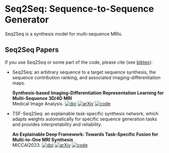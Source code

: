 # Seq2Seq: Sequence-to-Sequence Generator
Seq2Seq is a synthesis model for multi-sequence MRIs.

## Seq2Seq Papers
If you use Seq2Seq or some part of the code, please cite (see [bibtex](./citations.bib)):

  * Seq2Seq: an arbitrary sequence to a target sequence synthesis, the sequence contribution ranking, and associated imaging-differentiation maps.
  
    **Synthesis-based Imaging-Differentiation Representation Learning for Multi-Sequence 3D/4D MRI**  
Medical Image Analysis. [![doi](https://img.shields.io/badge/DOI-8A2BE2)](https://doi.org/10.1016/j.media.2023.103044) [![arXiv](https://img.shields.io/badge/arXiv-2302.00517-red)](https://arxiv.org/abs/2302.00517) [![code](https://img.shields.io/badge/code-brightgreen)](src/seq2seq/README.md)

  * TSF-Seq2Seq: an explainable task-specific synthesis network, which adapts weights automatically for specific sequence generation tasks and provides interpretability and reliability.
  
    **An Explainable Deep Framework: Towards Task-Specific Fusion for Multi-to-One MRI Synthesis**  
MICCAI2023. [![doi](https://img.shields.io/badge/DOI-8A2BE2)](https://doi.org/10.1007/978-3-031-43999-5_5) [![arXiv](https://img.shields.io/badge/arXiv-2307.00885-red)](https://arxiv.org/abs/2307.00885) [![code](https://img.shields.io/badge/code-brightgreen)](src/tsf/README.md)